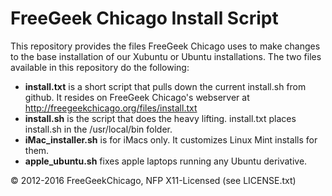 # FreeGeek Chicago Install Script

This repository provides the files
FreeGeek Chicago uses
to make changes to the base installation of
our Xubuntu or Ubuntu installations.
The two files available in this repository do the following:

- **install.txt** is a short script
that pulls down the current install.sh from github.
It resides on FreeGeek Chicago's webserver
at http://freegeekchicago.org/files/install.txt
- **install.sh** is the script that does the heavy lifting.
install.txt places install.sh in the /usr/local/bin folder.
- **iMac_installer.sh** is for iMacs only.
It customizes Linux Mint installs for them.
- **apple_ubuntu.sh** fixes apple laptops
running any Ubuntu derivative.

© 2012-2016 FreeGeekChicago, NFP
X11-Licensed (see LICENSE.txt)
